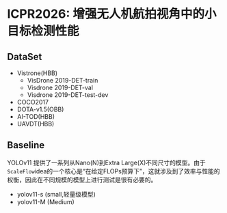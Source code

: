 # ICPR2026: 增强无人机航拍视角中的小目标检测性能
## DataSet
- Vistrone(HBB)
  - VisDrone 2019-DET-train
  - Visdrone 2019-DET-val
  - Visdrone 2019-DET-test-dev
 - COCO2017
 - DOTA-v1.5(OBB)
 - AI-TOD(HBB)
 - UAVDT(HBB)

## Baseline
YOLOv11 提供了一系列从Nano(N)到Extra Large(X)不同尺寸的模型。由于`ScaleFlow`idea的一个核心是“在给定FLOPs预算下”，这就涉及到了效率与性能的权衡，因此在不同规模的模型上进行测试是很有必要的。
- yolov11-s (small,轻量级模型)
- yolov11-M (Medium)


